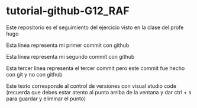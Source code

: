 # tutorial-github-G12_RAF
Este repositorio es el seguimiento del ejercicio visto en la clase del profe hugo


Esta linea representa mi primer commit con github

Esta linea representa mi segundo commit con github

Esta tercer linea representa el tercer commit pero este commit fue hecho con git y no con github

Este texto corresponde al control de versiones con visual studio code (recuerda que debes estar atento al punto arriba de la ventana y dar ctrl + s para guardar y eliminar el punto)